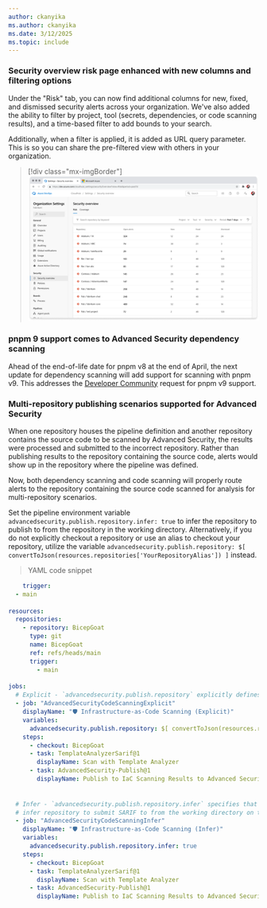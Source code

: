 ```yaml
---
author: ckanyika
ms.author: ckanyika
ms.date: 3/12/2025
ms.topic: include
---
```


### Security overview risk page enhanced with new columns and filtering options

Under the "Risk" tab, you can now find additional columns for new, fixed, and dismissed security alerts across your organization. We've also added the ability to filter by project, tool (secrets, dependencies, or code scanning results), and a time-based filter to add bounds to your search. 

Additionally, when a filter is applied, it is added as URL query parameter. This is so you can share the pre-filtered view with others in your organization.

> [!div class="mx-imgBorder"]
> [![Screenshot of Security overview risk page.](../../media/253-ghazdo-01.png "Screenshot of Security overview risk page")](../../media/253-ghazdo-01.png#lightbox)

### pnpm 9 support comes to Advanced Security dependency scanning

Ahead of the end-of-life date for pnpm v8 at the end of April, the next update for dependency scanning will add support for scanning with pnpm v9. This addresses the [Developer Community](https://developercommunity.visualstudio.com/t/AdvancedSecurity-Dependency-Scanning1-T/10743452) request for pnpm v9 support.

### Multi-repository publishing scenarios supported for Advanced Security

When one repository houses the pipeline definition and another repository contains the source code to be scanned by Advanced Security, the results were processed and submitted to the incorrect repository. Rather than publishing results to the repository containing the source code, alerts would show up in the repository where the pipeline was defined. 

Now, both dependency scanning and code scanning will properly route alerts to the repository containing the source code scanned for analysis for multi-repository scenarios. 

Set the pipeline environment variable `advancedsecurity.publish.repository.infer: true` to infer the repository to publish to from the repository in the working directory. Alternatively, if you do not explicitly checkout a repository or use an alias to checkout your repository, utilize the variable `advancedsecurity.publish.repository: $[ convertToJson(resources.repositories['YourRepositoryAlias']) ]` instead.

> YAML code snippet

```yaml
    trigger:
  - main

resources:
  repositories:
    - repository: BicepGoat
      type: git
      name: BicepGoat
      ref: refs/heads/main
      trigger:
        - main

jobs:
  # Explicit - `advancedsecurity.publish.repository` explicitly defines the repository to submit SARIF to.
  - job: "AdvancedSecurityCodeScanningExplicit"
    displayName: "🛡 Infrastructure-as-Code Scanning (Explicit)"
    variables:
      advancedsecurity.publish.repository: $[ convertToJson(resources.repositories['BicepGoat']) ]
    steps:
      - checkout: BicepGoat
      - task: TemplateAnalyzerSarif@1
        displayName: Scan with Template Analyzer
      - task: AdvancedSecurity-Publish@1
        displayName: Publish to IaC Scanning Results to Advanced Security


  # Infer - `advancedsecurity.publish.repository.infer` specifies that the `AdvancedSecurity-Publish` must
  # infer repository to submit SARIF to from the working directory on the build agent.
  - job: "AdvancedSecurityCodeScanningInfer"
    displayName: "🛡 Infrastructure-as-Code Scanning (Infer)"
    variables:
      advancedsecurity.publish.repository.infer: true
    steps:
      - checkout: BicepGoat
      - task: TemplateAnalyzerSarif@1
        displayName: Scan with Template Analyzer
      - task: AdvancedSecurity-Publish@1
        displayName: Publish to IaC Scanning Results to Advanced Security
```